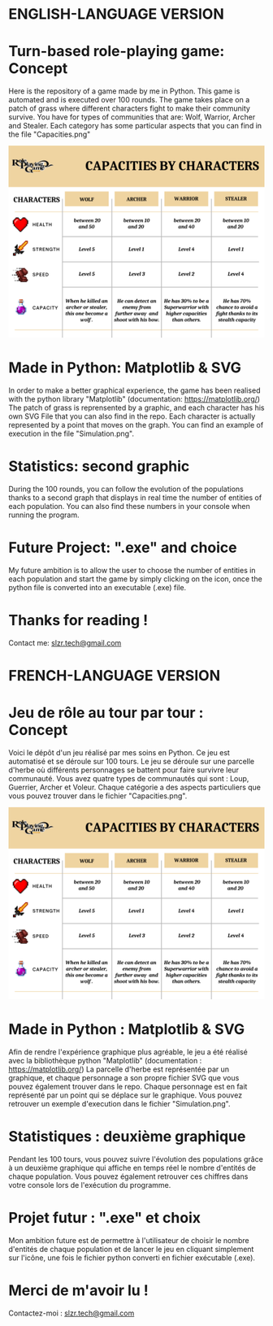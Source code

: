 # ENGLISH-LANGUAGE VERSION
# Turn-based role-playing game: Concept

Here is the repository of a game made by me in Python.  This game is automated and is executed over 100 rounds. The game takes place on a patch of grass where different characters fight to make their community survive. You have for types of communities that are: Wolf, Warrior, Archer and Stealer. Each category has some particular aspects that you can find in the file "Capacities.png"

![alt text](Capacities.png)

# Made in Python: Matplotlib & SVG

In order to make a better graphical experience, the game has been realised with the python library "Matplotlib" (documentation: https://matplotlib.org/) The patch of grass is reprensented by a graphic, and each character has his own SVG File that you can also find in the repo. Each character is actually represented by a point that moves on the graph. You can find an example of execution in the file "Simulation.png".

# Statistics: second graphic 

During the 100 rounds, you can follow the evolution of the populations thanks to a second graph that displays in real time the number of entities of each population. You can also find these numbers in your console when running the program. 

# Future Project: ".exe" and choice

My future ambition is to allow the user to choose the number of entities in each population and start the game by simply clicking on the icon,  once the python file is converted into an executable (.exe) file.

# Thanks for reading !

Contact me: slzr.tech@gmail.com

# FRENCH-LANGUAGE VERSION 

# Jeu de rôle au tour par tour : Concept

Voici le dépôt d'un jeu réalisé par mes soins en Python.  Ce jeu est automatisé et se déroule sur 100 tours. Le jeu se déroule sur une parcelle d'herbe où différents personnages se battent pour faire survivre leur communauté. Vous avez quatre types de communautés qui sont : Loup, Guerrier, Archer et Voleur. Chaque catégorie a des aspects particuliers que vous pouvez trouver dans le fichier "Capacities.png".

![alt text](Capacities.png)

# Made in Python : Matplotlib & SVG

Afin de rendre l'expérience graphique plus agréable, le jeu a été réalisé avec la bibliothèque python "Matplotlib" (documentation : https://matplotlib.org/) La parcelle d'herbe est représentée par un graphique, et chaque personnage a son propre fichier SVG que vous pouvez également trouver dans le repo. Chaque personnage est en fait représenté par un point qui se déplace sur le graphique. Vous pouvez retrouver un exemple d'execution dans le fichier "Simulation.png".

# Statistiques : deuxième graphique 

Pendant les 100 tours, vous pouvez suivre l'évolution des populations grâce à un deuxième graphique qui affiche en temps réel le nombre d'entités de chaque population. Vous pouvez également retrouver ces chiffres dans votre console lors de l'exécution du programme. 

# Projet futur : ".exe" et choix

Mon ambition future est de permettre à l'utilisateur de choisir le nombre d'entités de chaque population et de lancer le jeu en cliquant simplement sur l'icône, une fois le fichier python converti en fichier exécutable (.exe).

# Merci de m'avoir lu !

Contactez-moi : slzr.tech@gmail.com
